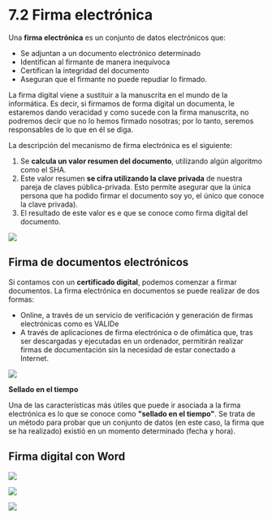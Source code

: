 # 7.2 Firma electrónica

Una **firma electrónica** es un conjunto de datos electrónicos que:

- Se adjuntan a un documento electrónico determinado
- Identifican al firmante de manera inequívoca
- Certifican la integridad del documento
- Aseguran que el firmante no puede repudiar lo firmado.

La firma digital viene a sustituir a la manuscrita en el mundo de la informática. Es decir, si firmamos de forma digital un documenta, le estaremos dando veracidad y como sucede con la firma manuscrita, no podremos decir que no lo hemos firmado nosotras; por lo tanto, seremos responsables de lo que en él se diga.

La descripción del mecanismo de firma electrónica es el siguiente:

1. Se **calcula un valor resumen del documento**, utilizando algún algoritmo como el SHA.
2. Este valor resumen **se cifra utilizando la clave privada** de nuestra pareja de claves pública-privada. Esto permite asegurar que la única persona que ha podido firmar el documento soy yo, el único que conoce la clave privada).
3. El resultado de este valor es e que se conoce como firma digital del documento.

![](img/2019-11-27-17-33-57.png)

## Firma de documentos electrónicos

Si contamos con un **certificado digital**, podemos comenzar a firmar documentos. La firma electrónica en documentos se puede realizar de dos formas:

- Online, a través de un servicio de verificación y generación de firmas electrónicas como es VALIDe
- A través de aplicaciones de firma electrónica o de ofimática que, tras ser descargadas y ejecutadas en un ordenador, permitirán realizar firmas de documentación sin la necesidad de estar conectado a Internet.

![](2019-11-27-11-57-06.png)

**Sellado en el tiempo**

Una de las características más útiles que puede ir asociada a la firma electrónica es lo que se conoce como **"sellado en el tiempo"**. Se trata de un método para probar que un conjunto de datos (en este caso, la firma que se ha realizado) existió en un momento determinado (fecha y hora).

## Firma digital con Word

![](/.../img/2020-04-21-11-20-18.png)

![](img/2020-04-21-11-20-41.png)

![](img/2020-04-21-11-20-23.png)